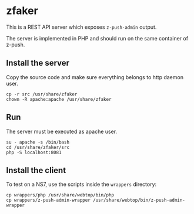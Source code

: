 # zfaker

This is a REST API server which exposes `z-push-admin` output.

The server is implemented in PHP and should run on the same container of z-push.

## Install the server

Copy the source code and make sure everything belongs to http daemon user.
```
cp -r src /usr/share/zfaker
chown -R apache:apache /usr/share/zfaker
```

## Run

The server must be executed as apache user.
```
su - apache -s /bin/bash
cd /usr/share/zfaker/src
php -S localhost:8081
```

## Install the client

To test on a NS7, use the scripts inside the `wrappers` directory:
```
cp wrappers/php /usr/share/webtop/bin/php
cp wrappers/z-push-admin-wrapper /usr/share/webtop/bin/z-push-admin-wrapper
```
